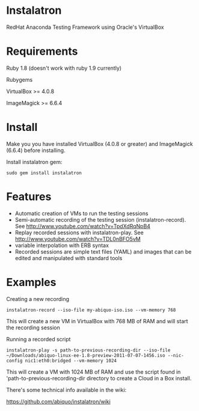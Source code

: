 # Instalatron

RedHat Anaconda Testing Framework using Oracle's VirtualBox

# Requirements

Ruby 1.8 (doesn't work with ruby 1.9 currently)

Rubygems

VirtualBox >= 4.0.8

ImageMagick >=  6.6.4

# Install

Make you you have installed VirtualBox (4.0.8 or greater) and ImageMagick (6.6.4) before installing.

Install instalatron gem:

`sudo gem install instalatron`

# Features

* Automatic creation of VMs to run the testing sessions
* Semi-automatic recording of the testing session (instalatron-record).
  See http://www.youtube.com/watch?v=TpdXdRqNpB4
* Replay recorded sessions with instalatron-play.
  See http://www.youtube.com/watch?v=TDL0nBFO5vM
* variable interpolation with ERB syntax
* Recorded sessions are simple text files (YAML) and images that can be edited and manipulated with standard tools 

 
# Examples

Creating a new recording

`instalatron-record --iso-file my-abiquo-iso.iso --vm-memory 768`

This will create a new VM in VirtualBox with 768 MB of RAM and will start the recording session

Running a recorded script

`instalatron-play -s path-to-previous-recording-dir --iso-file ~/Downloads/abiquo-linux-ee-1.8-preview-2011-07-07-1456.iso --nic-config nic1:eth0:bridged --vm-memory 1024`

This will create a VM with 1024 MB of RAM and use the script found in 'path-to-previous-recording-dir directory to create a Cloud in a Box install.

There's some technical info available in the wiki:

https://github.com/abiquo/instalatron/wiki

